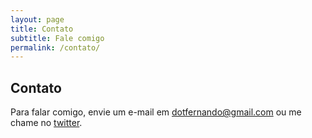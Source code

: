 ```yaml
---
layout: page
title: Contato
subtitle: Fale comigo
permalink: /contato/
---
```


## Contato

Para falar comigo, envie um e-mail em [dotfernando@gmail.com](mailto:dotfernando@gmail.com) ou me chame no [twitter](https://twitter.com/frrrnd).
